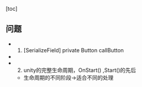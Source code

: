 [toc]

## 问题

- 1. [SerializeField] private Button callButton
- 
- 2. unity的完整生命周期，OnStart() ,Start()的先后
	- 生命周期的不同阶段->适合不同的处理
[]()
